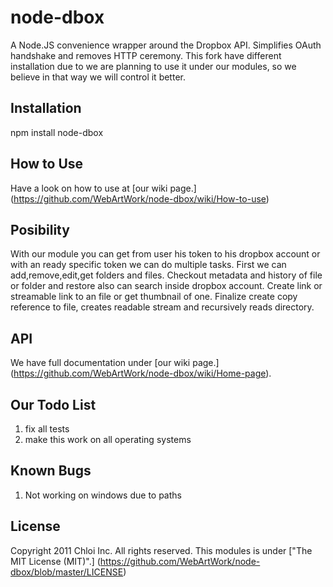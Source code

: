 # node-dbox

A Node.JS convenience wrapper around the Dropbox API. Simplifies OAuth handshake and removes HTTP ceremony. This fork have different installation due to we are planning to use it under our modules, so we believe in that way we will control it better.

## Installation

npm install node-dbox

## How to Use

Have a look on how to use at [our wiki page.] (https://github.com/WebArtWork/node-dbox/wiki/How-to-use)

## Posibility

With our module you can get from user his token to his dropbox account or with an ready specific token we can do multiple tasks. First we can add,remove,edit,get folders and files. Checkout metadata and history of file or folder and restore also can search inside dropbox account. Create link or streamable link to an file or get thumbnail of one. Finalize create copy reference to file, creates readable stream and recursively reads directory.

## API

We have full documentation under [our wiki page.] (https://github.com/WebArtWork/node-dbox/wiki/Home-page).

## Our Todo List

1) fix all tests<br>
2) make this work on all operating systems<br>

## Known Bugs

1) Not working on windows due to paths

## License

Copyright 2011 Chloi Inc. All rights reserved. This modules is under ["The MIT License (MIT)".] (https://github.com/WebArtWork/node-dbox/blob/master/LICENSE)